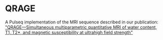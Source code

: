 # QRAGE

A Pulseq implementation of the MRI sequence described in our publication:  
["QRAGE—Simultaneous multiparametric quantitative MRI of water content, T1, T2*, and magnetic susceptibility at ultrahigh field strength"](https://onlinelibrary.wiley.com/doi/10.1002/mrm.30272)
